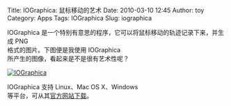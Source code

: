 Title: IOGraphica: 鼠标移动的艺术
Date: 2010-03-10 12:45
Author: toy
Category: Apps
Tags: IOGraphica
Slug: iographica

IOGraphica
是一个特别有意思的程序，它可以将鼠标移动的轨迹记录下来，并生成 PNG  
格式的图片。下图便是我使用 IOGraphica  
所产生的图像，看起来是不是很有艺术性呢？

[![IOGraphica](http://i.linuxtoy.org/images/2010/03/iographica-thumb.png)](http://i.linuxtoy.org/images/2010/03/iographica.png)

IOGraphica 支持 Linux、Mac OS X、Windows  
等平台，可从其[官方网站下载](http://iographica.com/)。
